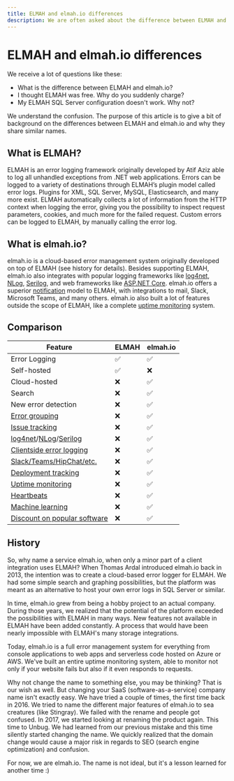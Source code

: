 ```yaml
---
title: ELMAH and elmah.io differences
description: We are often asked about the difference between ELMAH and elmah.io. The purpose of this article is to answer this and the history behind naming.
---
```


# ELMAH and elmah.io differences

We receive a lot of questions like these:

- What is the difference between ELMAH and elmah.io?
- I thought ELMAH was free. Why do you suddenly charge?
- My ELMAH SQL Server configuration doesn't work. Why not?

We understand the confusion. The purpose of this article is to give a bit of background on the differences between ELMAH and elmah.io and why they share similar names.

## What is ELMAH?

ELMAH is an error logging framework originally developed by Atif Aziz able to log all unhandled exceptions from .NET web applications. Errors can be logged to a variety of destinations through ELMAH’s plugin model called error logs. Plugins for XML, SQL Server, MySQL, Elasticsearch, and many more exist. ELMAH automatically collects a lot of information from the HTTP context when logging the error, giving you the possibility to inspect request parameters, cookies, and much more for the failed request. Custom errors can be logged to ELMAH, by manually calling the error log.

## What is elmah.io?

elmah.io is a cloud-based error management system originally developed on top of ELMAH (see history for details). Besides supporting ELMAH, elmah.io also integrates with popular logging frameworks like [log4net](logging-to-elmah-io-from-log4net.md), [NLog](logging-to-elmah-io-from-nlog.md), [Serilog](logging-to-elmah-io-from-serilog.md), and web frameworks like [ASP.NET Core](logging-to-elmah-io-from-aspnet-core.md). elmah.io offers a superior [notification](https://elmah.io/features/notifications/) model to ELMAH, with integrations to mail, Slack, Microsoft Teams, and many others. elmah.io also built a lot of features outside the scope of ELMAH, like a complete [uptime monitoring](https://elmah.io/features/uptime-monitoring/) system.

## Comparison

| Feature | ELMAH | elmah.io |
|---|---|---|
| Error Logging | ✅ | ✅ |
| Self-hosted | ✅ | ❌ |
| Cloud-hosted | ❌ | ✅ |
| Search | ❌ | ✅ |
| New error detection | ❌ | ✅ |
| [Error grouping](https://blog.elmah.io/improved-message-grouping/) | ❌ | ✅ |
| [Issue tracking](https://elmah.io/features/issue-tracking/) | ❌ | ✅ |
| [log4net](https://elmah.io/features/log4net/)/[NLog](https://elmah.io/features/nlog/)/[Serilog](https://elmah.io/features/serilog/) | ❌ | ✅ |
| [Clientside error logging](https://elmah.io/features/clientside-logging/) | ❌ | ✅ |
| [Slack/Teams/HipChat/etc.](https://elmah.io/features/appstore/) | ❌ | ✅ |
| [Deployment tracking](https://elmah.io/features/deployment-tracking/) | ❌ | ✅ |
| [Uptime monitoring](https://elmah.io/features/uptime-monitoring/) | ❌ | ✅ |
| [Heartbeats](https://elmah.io/features/heartbeats/) | ❌ | ✅ |
| [Machine learning](https://elmah.io/features/machine-learning/) | ❌ | ✅ |
| [Discount on popular software](https://elmah.io/goodiebag/) | ❌ | ✅ |

## History

So, why name a service elmah.io, when only a minor part of a client integration uses ELMAH? When Thomas Ardal introduced elmah.io back in 2013, the intention was to create a cloud-based error logger for ELMAH. We had some simple search and graphing possibilities, but the platform was meant as an alternative to host your own error logs in SQL Server or similar.

In time, elmah.io grew from being a hobby project to an actual company. During those years, we realized that the potential of the platform exceeded the possibilities with ELMAH in many ways. New features not available in ELMAH have been added constantly. A process that would have been nearly impossible with ELMAH's many storage integrations.

Today, elmah.io is a full error management system for everything from console applications to web apps and serverless code hosted on Azure or AWS. We've built an entire uptime monitoring system, able to monitor not only if your website fails but also if it even responds to requests.

Why not change the name to something else, you may be thinking? That is our wish as well. But changing your SaaS (software-as-a-service) company name isn't exactly easy. We have tried a couple of times, the first time back in 2016. We tried to name the different major features of elmah.io to sea creatures (like Stingray). We failed with the rename and people got confused. In 2017, we started looking at renaming the product again. This time to Unbug. We had learned from our previous mistake and this time silently started changing the name. We quickly realized that the domain change would cause a major risk in regards to SEO (search engine optimization) and confusion.

For now, we are elmah.io. The name is not ideal, but it's a lesson learned for another time :)